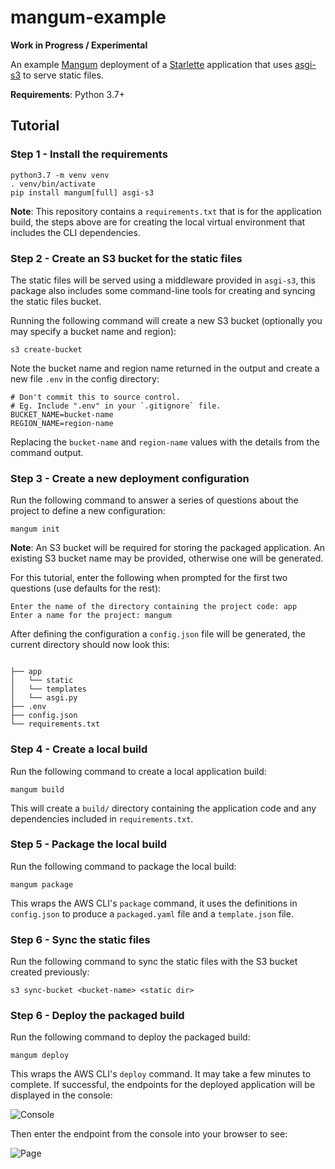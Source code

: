 # mangum-example

**Work in Progress / Experimental**

An example [Mangum](https://github.com/erm/mangum) deployment of a [Starlette](https://starlette.io) application that uses [asgi-s3](https://github.com/erm/asgi-s3) to serve static files.

**Requirements**: Python 3.7+


## Tutorial

### Step 1 - Install the requirements

```shell
python3.7 -m venv venv
. venv/bin/activate
pip install mangum[full] asgi-s3
```

**Note**: This repository contains a `requirements.txt` that is for the application build, the steps above are for creating the local virtual environment that includes the CLI dependencies.

### Step 2 - Create an S3 bucket for the static files

The static files will be served using a middleware provided in `asgi-s3`, this package also includes some command-line tools for creating and syncing the static files bucket.

Running the following command will create a new S3 bucket (optionally you may specify a bucket name and region):

```shell
s3 create-bucket
```

Note the bucket name and region name returned in the output and create a new file `.env` in the config directory:

```shell
# Don't commit this to source control.
# Eg. Include ".env" in your `.gitignore` file.
BUCKET_NAME=bucket-name
REGION_NAME=region-name
```

Replacing the `bucket-name` and `region-name` values with the details from the command output.

### Step 3 - Create a new deployment configuration
    
Run the following command to answer a series of questions about the project to define a new configuration:

```shell
mangum init
```

**Note**: An S3 bucket will be required for storing the packaged application. An existing S3 bucket name may be provided, otherwise one will be generated.


For this tutorial, enter the following when prompted for the first two questions (use defaults for the rest):

```shell
Enter the name of the directory containing the project code: app
Enter a name for the project: mangum
```

After defining the configuration a `config.json` file will be generated, the current directory should now look this:

```shell

├── app
│   └── static
│   └── templates
│   └── asgi.py
├── .env
├── config.json
└── requirements.txt
```


### Step 4 - Create a local build

Run the following command to create a local application build:

```shell
mangum build
```

This will create a `build/` directory containing the application code and any dependencies included in `requirements.txt`.

### Step 5 - Package the local build

Run the following command to package the local build:

```shell
mangum package
```

This wraps the AWS CLI's `package` command, it uses the definitions in `config.json` to produce a `packaged.yaml` file and a `template.json` file.

### Step 6 - Sync the static files

Run the following command to sync the static files with the S3 bucket created previously:

```shell
s3 sync-bucket <bucket-name> <static dir>
```

### Step 6 - Deploy the packaged build

Run the following command to deploy the packaged build:

```shell
mangum deploy
```

This wraps the AWS CLI's `deploy` command. It may take a few minutes to complete. If successful, the endpoints for the deployed application will be displayed in the console:

![Console](https://raw.githubusercontent.com/erm/mangum-example/master/docs/images/deployed.png)

Then enter the endpoint from the console into your browser to see:

![Page](https://raw.githubusercontent.com/erm/mangum-example/master/docs/images/page.png)

